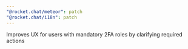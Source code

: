 ```yaml
---
"@rocket.chat/meteor": patch
"@rocket.chat/i18n": patch
---
```


Improves UX for users with mandatory 2FA roles by clarifying required actions
